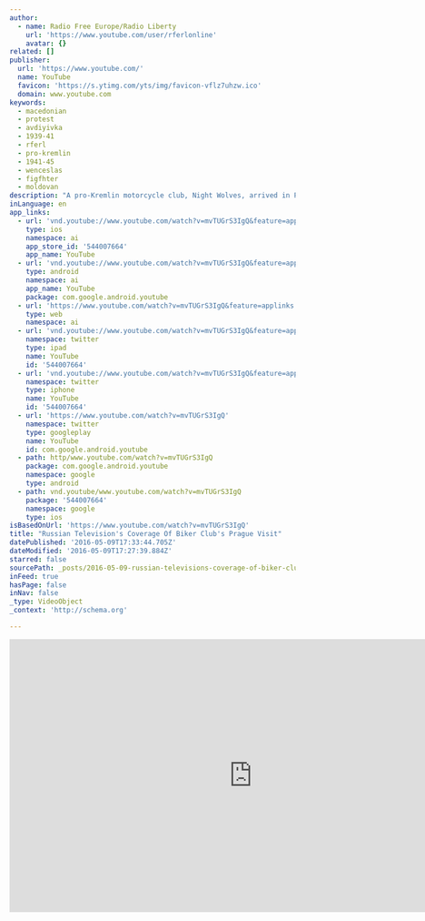 ```yaml
---
author:
  - name: Radio Free Europe/Radio Liberty
    url: 'https://www.youtube.com/user/rferlonline'
    avatar: {}
related: []
publisher:
  url: 'https://www.youtube.com/'
  name: YouTube
  favicon: 'https://s.ytimg.com/yts/img/favicon-vflz7uhzw.ico'
  domain: www.youtube.com
keywords:
  - macedonian
  - protest
  - avdiyivka
  - 1939-41
  - rferl
  - pro-kremlin
  - 1941-45
  - wenceslas
  - figfhter
  - moldovan
description: "A pro-Kremlin motorcycle club, Night Wolves, arrived in Prague's Wenceslas Square on May 7 to a jeering, angry crowd that included Czechs, Russians, and Ukrainians. Activists from Open Russia, founded by Russian opposition figure Mikhail Khodorkovsky, covered the event. Originally published at - http://www.rferl.org/media/video/russia-moscow-night-wolves/27724451.html"
inLanguage: en
app_links:
  - url: 'vnd.youtube://www.youtube.com/watch?v=mvTUGrS3IgQ&feature=applinks'
    type: ios
    namespace: ai
    app_store_id: '544007664'
    app_name: YouTube
  - url: 'vnd.youtube://www.youtube.com/watch?v=mvTUGrS3IgQ&feature=applinks'
    type: android
    namespace: ai
    app_name: YouTube
    package: com.google.android.youtube
  - url: 'https://www.youtube.com/watch?v=mvTUGrS3IgQ&feature=applinks'
    type: web
    namespace: ai
  - url: 'vnd.youtube://www.youtube.com/watch?v=mvTUGrS3IgQ&feature=applinks'
    namespace: twitter
    type: ipad
    name: YouTube
    id: '544007664'
  - url: 'vnd.youtube://www.youtube.com/watch?v=mvTUGrS3IgQ&feature=applinks'
    namespace: twitter
    type: iphone
    name: YouTube
    id: '544007664'
  - url: 'https://www.youtube.com/watch?v=mvTUGrS3IgQ'
    namespace: twitter
    type: googleplay
    name: YouTube
    id: com.google.android.youtube
  - path: http/www.youtube.com/watch?v=mvTUGrS3IgQ
    package: com.google.android.youtube
    namespace: google
    type: android
  - path: vnd.youtube/www.youtube.com/watch?v=mvTUGrS3IgQ
    package: '544007664'
    namespace: google
    type: ios
isBasedOnUrl: 'https://www.youtube.com/watch?v=mvTUGrS3IgQ'
title: "Russian Television's Coverage Of Biker Club's Prague Visit"
datePublished: '2016-05-09T17:33:44.705Z'
dateModified: '2016-05-09T17:27:39.884Z'
starred: false
sourcePath: _posts/2016-05-09-russian-televisions-coverage-of-biker-clubs-prague-visit.md
inFeed: true
hasPage: false
inNav: false
_type: VideoObject
_context: 'http://schema.org'

---
```

<iframe src="https://cdn.embedly.com/widgets/media.html?src=https%3A%2F%2Fwww.youtube.com%2Fembed%2FmvTUGrS3IgQ%3Ffeature%3Doembed&amp;url=https%3A%2F%2Fwww.youtube.com%2Fwatch%3Fv%3DmvTUGrS3IgQ&amp;image=https%3A%2F%2Fi.ytimg.com%2Fvi%2FmvTUGrS3IgQ%2Fhqdefault.jpg&amp;key=b7d04c9b404c499eba89ee7072e1c4f7&amp;type=text%2Fhtml&amp;schema=youtube" width="854" height="480" scrolling="no" frameborder="0" allowfullscreen="" style=""></iframe>